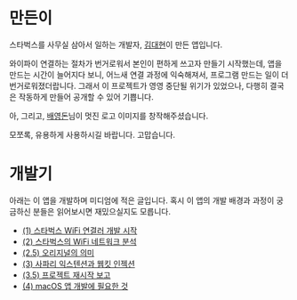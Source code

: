 # 만든이

스타벅스를 사무실 삼아서 일하는 개발자, [김대현](https://medium.com/@hatemogi)이 만든 앱입니다.

와이파이 연결하는 절차가 번거로워서 본인이 편하게 쓰고자 만들기 시작했는데, 앱을 만드는 시간이 늘어지다 보니, 어느새 연결 과정에 익숙해져서, 프로그램 만드는 일이 더 번거로워졌더랍니다. 그래서 이 프로젝트가 영영 중단될 위기가 있었으나, 다행히 결국은 작동하게 만들어 공개할 수 있어 기쁩니다.

아, 그리고, [배영돈](http://donny.co.kr)님이 멋진 로고 이미지를 창작해주셨습니다.

모쪼록, 유용하게 사용하시길 바랍니다. 고맙습니다.

# 개발기

아래는 이 앱을 개발하며 미디엄에 적은 글입니다. 혹시 이 앱의 개발 배경과 과정이 궁금하신 분들은 읽어보시면 재밌으실지도 모릅니다.

* [(1) 스타벅스 WiFi 연결러 개발 시작](https://medium.com/happyprogrammer-in-jeju/스타웍스-개발기-1-2017년-첫-개인-프로젝트-시작-27761e468529)
* [(2) 스타벅스의 WiFi 네트워크 분석](https://medium.com/happyprogrammer-in-jeju/스타웍스-개발기-2-스타벅스의-wifi-네트워크-분석-810a0557529b)
* [(2.5) 오리지널의 의미](https://medium.com/happyprogrammer-in-jeju/스타웍스-개발기-2-5-오리지널리티에-똥침을-f8631440c1f8)
* [(3) 사파리 익스텐션과 웹킷 인젝션 ](https://medium.com/happyprogrammer-in-jeju/스타웍스-개발기-3-사파리-익스텐션과-웹킷-인젝션-1c041b96c847)
* [(3.5) 프로젝트 재시작 보고 ](https://medium.com/happyprogrammer-in-jeju/스타웍스-개발기-3-5-프로젝트-재시작-보고-a294c1b37adf)
* [(4) macOS 앱 개발에 필요한 것](https://medium.com/happyprogrammer-in-jeju/스타웍스-개발기-4-macos-앱-개발에-필요한-것-33ce0b8b947)

